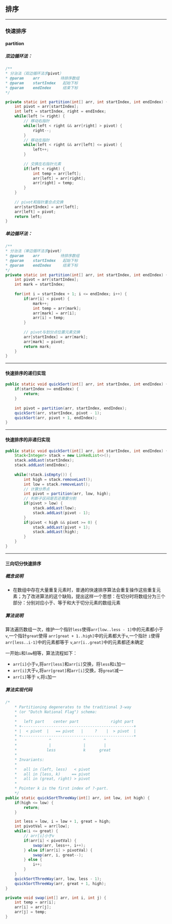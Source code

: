 ## 排序

-----

### 快速排序

#### partition

##### 双边循环法：

```java
/**
* 分治法（双边循环法求pivot）
* @param	arr			待排序数组
* @param	startIndex	 起始下标
* @param	endIndex	 结束下标
*/

private static int partition(int[] arr, int startIndex, int endIndex) {
    int pivot = arr[startIndex];
    int left = startIndex, right = endIndex;
    while(left != right) {
        // 移动右指针
        while(left < right && arr[right] > pivot) {
            right--;
        } 
        // 移动左指针
        while(left < right && arr[left] <= pivot) {
            left++;
        }
        
        // 交换左右指针元素
        if(left < right) {
            int temp = arr[left];
            arr[left] = arr[right];
            arr[right] = temp;
        }
    }
    
    // pivot和指针重合点交换
    arr[startIndex] = arr[left];
    arr[left] = pivot;
    return left;
}
```

##### 单边循环法：

```java
/**
* 分治法（单边循环法求pivot）
* @param	arr			待排序数组
* @param	startIndex	 起始下标
* @param	endIndex	 结束下标
*/
private static int partition(int[] arr, int startIndex, int endIndex) {
    int pivot = arr[startIndex];
    int mark = startIndex;
    
    for(int i = startIndex + 1; i <= endIndex; i++) {
        if(arr[i] < pivot) {
            mark++;
            int temp = arr[mark];
            arr[mark] = arr[i];
            arr[i] = temp;
        }
        
        // pivot与划分点位置元素交换
        arr[startIndex] = arr[mark];
        arr[mark] = pivot;
        return mark;
    }
}
```

-----

#### 快速排序的递归实现

```java
public static void quickSort(int[] arr, int startIndex, int endIndex) {
    if(startIndex >= endIndex) {
        return;
    }
    
    int pivot = partition(arr, startIndex, endIndex);
    quickSort(arr, startIndex, pivot - 1);
    quickSort(arr, pivot + 1, endIndex);
}
```

-----

#### 快速排序的非递归实现

```java
public static void quickSort(int[] arr, int startIndex, int endIndex) {
    Stack<Integer> stack = new LinkedList<>();
    stack.addLast(startIndex);
    stack.addLast(endIndex);
    
    while(!stack.isEmpty()) {
        int high = stack.removeLast();
        int low = stack.removeLast();
        // 计算分界点
        int pivot = partition(arr, low, high);
        // 判断子区间是否还需要分割
        if(pivot > low) {
            stack.addLast(low);
            stack.addLast(pivot - 1);
        }
        if(pivot < high && pivot >= 0) {
            stack.addLast(pivot + 1);
            stack.addLast(high);
        }
    }
}
```
-------

#### 三向切分快速排序

##### 概念说明

- 在数组中存在大量重复元素时，普通的快速排序算法会重复操作这些重复元素；为了改进算法的这个缺陷，提出这样一个思想：在切分时将数组分为三个部分：分别对应小于、等于和大于切分元素的数组元素

##### 算法说明

算法遍历数组一次，维护一个指针`less`使得`arr[low..less - 1]`中的元素都小于 `v`,一个指针`great`使得 `arr[great + 1..high]`中的元素都大于`v`,一个指针 `i`使得 `arr[less..i-1]`中的元素都等于 `v`,`arr[i..great]`中的元素都还未确定

一开始`i`和`low`相等，算法流程如下：

- `arr[i]`小于`v`,将`arr[less]`和`arr[i]`交换，将`less`和`i`加一
- `arr[i]`大于`v`,将`arr[great]`和`arr[i]`交换，将`great`减一
- `arr[i]`等于 `v`,将`i`加一

##### 算法实现代码

```java
/*
    * Partitioning degenerates to the traditional 3-way
    * (or "Dutch National Flag") schema:
    *
    *   left part    center part              right part
    * +-------------------------------------------------+
    * |  < pivot  |   == pivot   |     ?    |  > pivot  |
    * +-------------------------------------------------+
    *              ^              ^        ^
    *              |              |        |
    *             less            k      great
    *
    * Invariants:
    *
    *   all in (left, less)   < pivot
    *   all in [less, k)     == pivot
    *   all in (great, right) > pivot
    *
    * Pointer k is the first index of ?-part.
    */
public static quickSortThreeWay(int[] arr, int low, int high) {
    if(high <= low) {
        return;
    }

    int less = low, i = low + 1, great = high;
    int pivotVal = arr[low];
    while(i <= great) {
        // arr[i]小于v
        if(arr[i] < pivotVal) {
            swap(arr, less++, i++);
        } else if(arr[i] > pivotVal) {
            swap(arr, i, great--);
        } else {
            i++;
        }
    }
    quickSortThreeWay(arr, low, less - 1);
    quickSortThreeWay(arr, great + 1, high);
}

private void swap(int[] arr, int i, int j) {
    int temp = arr[i];
    arr[i] = arr[j];
    arr[j] = temp;
}
```

